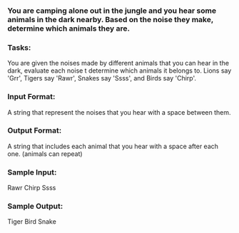 ### You are camping alone out in the jungle and you hear some animals in the dark nearby. Based on the noise they make, determine which animals they are.
<h3>Tasks:</h3>
<p>You are given the noises made by different animals that you can hear in the dark, evaluate each noise t determine which animals it belongs to. Lions say 'Grr', Tigers say 'Rawr', Snakes say 'Ssss', and Birds say 'Chirp'.</p>
<h3>Input Format:</h3>
<p>A string that represent the noises that you hear with a space between them.</p>
<h3>Output Format:</h3>
<p>A string that includes each animal that you hear with a space after each one. (animals can repeat)</p>
<h3>Sample Input:</h3>
<p>Rawr Chirp Ssss</p>
<h3>Sample Output:</h3>
<p>Tiger Bird Snake</p>